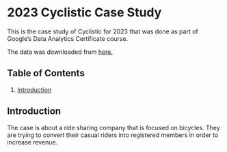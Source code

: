 # 2023 Cyclistic Case Study

This is the case study of Cyclistic for 2023 that was done as part of Google’s Data Analytics Certificate course.

The data was downloaded from [here.](https://divvy-tripdata.s3.amazonaws.com/index.html)

## Table of Contents

1.  [Introduction](#introduction)

## Introduction
The case is about a ride sharing company that is focused on bicycles. They are trying to convert their casual riders into registered members in order to increase revenue.